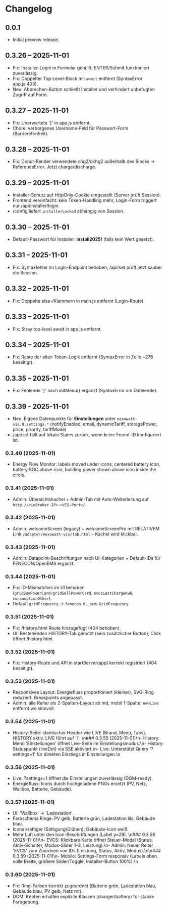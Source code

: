 # Changelog

## 0.0.1
- Initial preview release.

## 0.3.26 – 2025-11-01
- Fix: Installer-Login in Formular gehüllt; ENTER/Submit funktioniert zuverlässig.
- Fix: Doppelter Top‑Level-Block mit `await` entfernt (SyntaxError app.js:403).
- Neu: Abbrechen-Button schließt Installer und verhindert unbefugten Zugriff auf Form.

## 0.3.27 – 2025-11-01
- Fix: Unerwartete '}' in app.js entfernt.
- Chore: verborgenes Username-Feld für Passwort-Form (Barrierefreiheit).

## 0.3.28 – 2025-11-01
- Fix: Donut-Render verwendete chg2/dchg2 außerhalb des Blocks → ReferenceError. Jetzt charge/discharge.

## 0.3.29 – 2025-11-01
- Installer-Schutz auf HttpOnly-Cookie umgestellt (Server prüft Session).
- Frontend vereinfacht: kein Token-Handling mehr, Login-Form triggert nur /api/installer/login.
- /config liefert `installerLocked` abhängig von Session.

## 0.3.30 – 2025-11-01
- Default-Passwort für Installer: **install2025!** (falls kein Wert gesetzt).

## 0.3.31 – 2025-11-01
- Fix: Syntaxfehler im Login-Endpoint behoben; /api/set prüft jetzt sauber die Session.

## 0.3.32 – 2025-11-01
- Fix: Doppelte else-/Klammern in main.js entfernt (Login-Route).

## 0.3.33 – 2025-11-01
- Fix: Stray top-level await in app.js entfernt.

## 0.3.34 – 2025-11-01
- Fix: Reste der alten Token-Logik entfernt (SyntaxError in Zeile ~276 beseitigt).

## 0.3.35 – 2025-11-01
- Fix: Fehlende '}' nach initMenu() ergänzt (SyntaxError am Dateiende).

## 0.3.39 - 2025-11-01
- Neu: Eigene Datenpunkte für **Einstellungen** unter `nexowatt-vis.0.settings.*` (notifyEnabled, email, dynamicTariff, storagePower, price, priority, tariffMode)
- /api/set fällt auf lokale States zurück, wenn keine Fremd-ID konfiguriert ist.

### 0.3.40 (2025-11-01)
- Energy Flow Monitor: labels moved under icons, centered battery icon, battery SOC above icon, building power shown above icon inside the circle.

### 0.3.41 (2025-11-01)
- Admin: Übersichtskachel + Admin-Tab mit Auto-Weiterleitung auf `http://<ioBroker-IP>:<VIS-Port>/`.

### 0.3.42 (2025-11-01)
- Admin: welcomeScreen (legacy) + welcomeScreenPro mit RELATIVEM Link `/adapter/nexowatt-vis/tab.html` – Kachel wird klickbar.

### 0.3.43 (2025-11-01)
- Admin: Datapoint-Beschriftungen nach UI-Kategorien + Default-IDs für FENECON/OpenEMS ergänzt.

### 0.3.44 (2025-11-01)
- Fix: ID-Mismatches im UI behoben (`gridBuyPowerCard/gridSellPowerCard`, `evcsLastChargeKwh`, `consumptionOther`).
- Default `gridFrequency` → `fenecon.0._sum.GridFrequency`.

### 0.3.51 (2025-11-01)
- Fix: /history.html Route hinzugefügt (404 behoben).
- UI: Bestehenden HISTORY-Tab genutzt (kein zusätzlicher Button), Click öffnet /history.html.

### 0.3.52 (2025-11-01)
- Fix: History-Route und API in startServer(app) korrekt registriert (404 beseitigt).

### 0.3.53 (2025-11-01)
- Responsives Layout: Energiefluss proportioniert (kleiner), SVG-Ring reduziert, Breakpoints angepasst.
- Admin: alle Reiter als 2-Spalten-Layout ab md, mobil 1-Spalte; `newLine` entfernt wo sinnvoll.

### 0.3.54 (2025-11-01)
- History-Seite: identischer Header wie LIVE (Brand, Menü, Tabs). HISTORY aktiv, LIVE führt auf '/'.
\n### 0.3.55 (2025-11-01)\n- History: Menü 'Einstellungen' öffnet Live-Seite im Einstellungsmodus.\n- History: Statuspunkt (liveDot) via SSE aktiviert.\n- Live: Unterstützt Query '?settings=1' für direkten Einstiegs in Einstellungen.\n
### 0.3.56 (2025-11-01)
- Live: ?settings=1 öffnet die Einstellungen zuverlässig (DOM-ready).
- Energiefluss: Icons durch hochgeladene PNGs ersetzt (PV, Netz, Wallbox, Batterie, Gebäude).

### 0.3.57 (2025-11-01)
- UI: 'Wallbox' → 'Ladestation'.
- Farbschema Ringe: PV gelb, Batterie grün, Ladestation lila, Gebäude blau.
- Icons kräftiger (Sättigung/Glühen); Gebäude-Icon weiß.
- Mehr Luft unter den Icon-Beschriftungen (Label y=28).
\n### 0.3.58 (2025-11-01)\n- EVCS: Klickbare Karte öffnet Steuer-Modal (Status, Aktiv-Schalter, Modus-Slider 1–3, Leistung).\n- Admin: Neuer Reiter 'EVCS' zum Zuordnen von IDs (Leistung, Status, Aktiv, Modus).\n\n### 0.3.59 (2025-11-01)\n- Mobile: Settings-Form responsiv (Labels oben, volle Breite, größere Slider/Toggle, Installer-Button 100%).\n
### 0.3.60 (2025-11-01)
- Fix: Ring-Farben korrekt zugeordnet (Batterie grün, Ladestation blau, Gebäude blau, PV gelb, Netz rot).
- DOM: Knoten erhalten explizite Klassen (charger/battery) für stabile Farbgebung.
